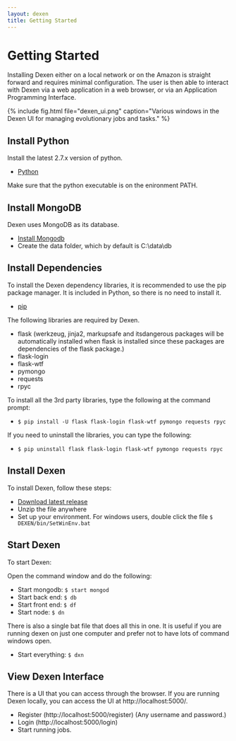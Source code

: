 ```yaml
---
layout: dexen
title: Getting Started
---
```


# Getting Started

Installing Dexen either on a local network or on the Amazon is straight forward and requires minimal configuration. The user is then able to interact with Dexen via a web application in a web browser, or via an Application Programming Interface.

{% include fig.html file="dexen_ui.png" caption="Various windows in the Dexen UI for managing evolutionary jobs and tasks." %}

## Install Python

Install the latest 2.7.x version of python.
- [Python](https://www.python.org/downloads/)

Make sure that the python executable is on the enironment PATH.

## Install MongoDB

Dexen uses MongoDB as its database.
- [Install Mongodb](http://www.mongodb.org/downloads)
- Create the data folder, which by default is C:\data\db

## Install Dependencies

To install the Dexen dependency libraries, it is recommended to use the pip package manager. It is included in Python, so there is no need to install it.
- [pip](https://pip.pypa.io/en/stable/)

The following libraries are required by Dexen.
- flask (werkzeug, jinja2, markupsafe and itsdangerous packages will be automatically installed when flask is installed since these packages are dependencies of the flask package.)
- flask-login
- flask-wtf
- pymongo
- requests
- rpyc

To install all the 3rd party libraries, type the following at the command prompt:

- `$ pip install -U flask flask-login flask-wtf pymongo requests rpyc`

If you need to uninstall the libraries, you can type the following:

- `$ pip uninstall flask flask-login flask-wtf pymongo requests rpyc`

## Install Dexen

To install Dexen, follow these steps:
- [Download latest release](https://github.com/phtj/dexen/releases)
- Unzip the file anywhere
- Set up your environment. For windows users, double click the file `$ DEXEN/bin/SetWinEnv.bat`

## Start Dexen

To start Dexen:

Open the command window and do the following:
- Start mongodb: `$ start mongod`
- Start back end: `$ db`
- Start front end: `$ df`
- Start node: `$ dn`

There is also a single bat file that does all this in one. It is useful if you are running dexen on just one computer and prefer not to have lots of command windows open.
- Start everything: `$ dxn`

## View Dexen Interface

There is a UI that you can access through the browser. If you are running Dexen locally, you can access the UI at http://localhost:5000/.
- Register (http://localhost:5000/register) (Any username and password.)
- Login (http://localhost:5000/login)
- Start running jobs.

